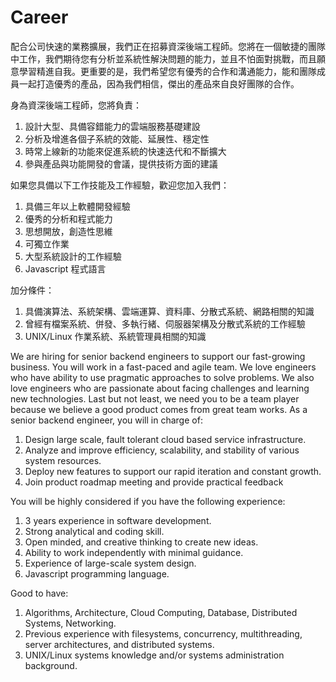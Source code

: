 # Career

配合公司快速的業務擴展，我們正在招募資深後端工程師。您將在一個敏捷的團隊中工作，我們期待您有分析並系統性解決問題的能力，並且不怕面對挑戰，而且願意學習精進自我。更重要的是，我們希望您有優秀的合作和溝通能力，能和團隊成員一起打造優秀的產品，因為我們相信，傑出的產品來自良好團隊的合作。

身為資深後端工程師，您將負責：
1. 設計大型、具備容錯能力的雲端服務基礎建設
2. 分析及增進各個子系統的效能、延展性、穩定性
3. 時常上線新的功能來促進系統的快速迭代和不斷擴大
4. 參與產品與功能開發的會議，提供技術方面的建議

如果您具備以下工作技能及工作經驗，歡迎您加入我們：
1. 具備三年以上軟體開發經驗
2. 優秀的分析和程式能力
3. 思想開放，創造性思維
4. 可獨立作業
5. 大型系統設計的工作經驗
6. Javascript 程式語言

加分條件：
1. 具備演算法、系統架構、雲端運算、資料庫、分散式系統、網路相關的知識
2. 曾經有檔案系統、併發、多執行緒、伺服器架構及分散式系統的工作經驗
3. UNIX/Linux 作業系統、系統管理員相關的知識

We are hiring for senior backend engineers to support our fast-growing business. You will work in a fast-paced and agile team. We love engineers who have ability to use pragmatic approaches to solve problems. We also love engineers who are passionate about facing challenges and learning new technologies. Last but not least, we need you to be a team player because we believe a good product comes from great team works.
As a senior backend engineer, you will in charge of:
1. Design large scale, fault tolerant cloud based service infrastructure.
2. Analyze and improve efficiency, scalability, and stability of various system resources.
3. Deploy new features to support our rapid iteration and constant growth.
4. Join product roadmap meeting and provide practical feedback

You will be highly considered if you have the following experience:
1. 3 years experience in software development.
2. Strong analytical and coding skill.
3. Open minded, and creative thinking to create new ideas.
4. Ability to work independently with minimal guidance.
5. Experience of large-scale system design.
6. Javascript programming language.

Good to have:
1. Algorithms, Architecture, Cloud Computing, Database, Distributed Systems, Networking.
2. Previous experience with filesystems, concurrency, multithreading, server architectures, and distributed systems.
3. UNIX/Linux systems knowledge and/or systems administration background.
